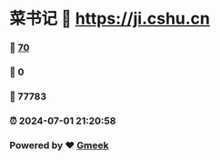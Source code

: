 # 菜书记 :link: https://ji.cshu.cn 
### :page_facing_up: [70](https://ji.cshu.cn/tag.html) 
### :speech_balloon: 0 
### :hibiscus: 77783 
### :alarm_clock: 2024-07-01 21:20:58 
### Powered by :heart: [Gmeek](https://github.com/Meekdai/Gmeek)
